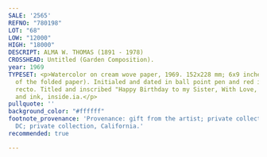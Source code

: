 ```yaml
---
SALE: '2565'
REFNO: "780198"
LOT: "68"
LOW: "12000"
HIGH: "18000"
DESCRIPT: ALMA W. THOMAS (1891 - 1978)
CROSSHEAD: Untitled (Garden Composition).
year: 1969
TYPESET: <p>Watercolor on cream wove paper, 1969. 152x228 mm; 6x9 inches (each side
  of the folded paper). Initialed and dated in ball point pen and red ink, lower right
  recto. Titled and inscribed "Happy Birthday to my Sister, With Love, Alma" in watercolor
  and ink, inside.ia.</p>
pullquote: ''
background_color: "#ffffff"
footnote_provenance: 'Provenance: gift from the artist; private collection, Washington,
  DC; private collection, California.'
recommended: true

---
```

